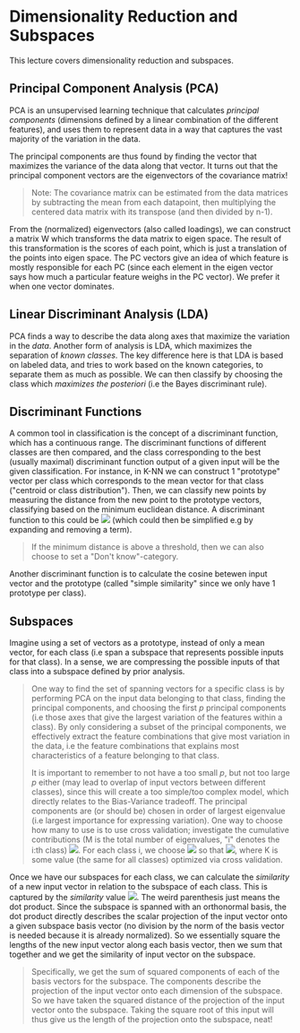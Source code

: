 # Dimensionality Reduction and Subspaces
This lecture covers dimensionality reduction and subspaces.

## Principal Component Analysis (PCA)
PCA is an unsupervised learning technique that calculates *principal components* (dimensions defined by a linear combination 
of the different features), and uses them to represent data in a way that captures the vast majority of the variation in the data.

The principal components are thus found by finding the vector that maximizes the variance of the data along that vector.
It turns out that the principal component vectors are the eigenvectors of the covariance matrix! 

> Note: The covariance matrix can be estimated from the data matrices by subtracting the mean from each datapoint, 
> then multiplying the centered data matrix with its transpose (and then divided by n-1).

From the (normalized) eigenvectors (also called loadings), we can construct a matrix W which transforms the data matrix to eigen space.
The result of this transformation is the scores of each point, which is just a translation of the points into eigen space. The PC vectors 
give an idea of which feature is mostly responsible for each PC (since each element in the eigen vector says how much a particular feature 
weighs in the PC vector). We prefer it when one vector dominates.


## Linear Discriminant Analysis (LDA)
PCA finds a way to describe the data along axes that maximize the variation in the *data*. Another form of analysis is LDA, which maximizes the separation of *known classes*. The key difference here is that LDA is based on labeled data, and tries to work based on the known categories, to separate them as much as possible. We can 
then classify by choosing the class which *maximizes the posteriori* (i.e the Bayes discriminant rule).

## Discriminant Functions
A common tool in classification is the concept of a discriminant function, which has a continuous range. The discriminant functions of different classes are then compared, and the class corresponding to the best (usually 
maximal) discriminant function output of a given input will be the given classification. For instance, in K-NN
we can construct 1 "prototype" vector per class which corresponds to the mean vector for that class ("centroid 
or class distribution"). Then, we can classify new points by measuring the distance from the new point to the 
prototype vectors, classifying based on the minimum euclidean distance. A discriminant function to this could be
<img src="https://render.githubusercontent.com/render/math?math=g^k(x)=||x-a||^2"> (which could then be simplified 
e.g by expanding and removing a term).

> If the minimum distance is above a threshold, then we can also choose to set a "Don't know"-category.

Another discriminant function is to calculate the cosine betewen input vector and the prototype (called "simple
similarity" since we only have 1 prototype per class).

## Subspaces
Imagine using a set of vectors as a prototype, instead of only a mean vector, for each class (i.e span a subspace
that represents possible inputs for that class). In a sense, we are compressing the possible inputs of that class 
into a subspace defined by prior analysis.

> One way to find the set of spanning vectors for a specific class is by performing PCA on the input data belonging to that class, finding the principal components, and choosing the first *p* principal components (i.e those axes that give the largest variation of the features within a class). By only considering a subset of the principal components, we effectively extract the feature combinations that give most variation in the data, i.e the feature combinations that explains most characteristics of a feature belonging to that class. 
>
> It is important to remember to not have a too small *p*, but not too large *p* either (may lead to overlap of input vectors between different classes), since this will create 
> a too simple/too complex model, which directly relates to the Bias-Variance tradeoff. The principal components 
> are (or should be) chosen in order of largest eigenvalue (i.e largest importance for expressing variation).
> One way to choose how many to use is to use cross validation; investigate the cumulative contributions (M is the total number of eigenvalues, "i" denotes the i:th class) 
> <img src="https://render.githubusercontent.com/render/math?math=\alpha(p_i)=\frac{\sum_{j=1}^{p_i}\lambda_j}{\sum_{j=1}^{M}\lambda_j}">. For each class i, we choose <img src="https://render.githubusercontent.com/render/math?math=p_i"> so that <img src="https://render.githubusercontent.com/render/math?math=\alpha(p_i) \leq K \leq \alpha(p_i+1)">, where K is some value (the same for all classes) optimized via cross validation.

Once we have our subspaces for each class, we can calculate the *similarity* of a new input vector in relation to 
the subspace of each class. This is captured by the *similarity* value 
<img src="https://render.githubusercontent.com/render/math?math=S_k=\sum_{i=1}^p(x,u_i)^2">. The weird parenthesis just means the dot product. Since the subspace is spanned with an orthonormal basis, the dot product directly 
describes the scalar projection of the input vector onto a given subspace basis vector (no division by the norm 
of the basis vector is needed because it is already normalized). So we essentially square the lengths of the new 
input vector along each basis vector, then we sum that together and we get the similarity of input vector on the subspace.

> Specifically, we get the sum of squared components of each of the basis vectors for the subspace. The components describe the projection of the input vector onto each dimension of the subspace. So we have taken the squared distance of the projection of the input vector onto the subspace. Taking the square root of this input will thus 
give us the length of the projection onto the subspace, neat!
